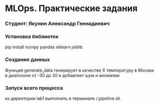 <h1>MLOps. Практические задания</h1>

<h3>Студент: Якунин Александр Геннадиевич</h3>


### Установка библиотек

pip install numpy pandas sklearn joblib

### Создание данных

Функция generate_data генерирует в качестве X температуру в Москве в диапозоне от -30 до 30 и добавляет шум и аномалии

### Запуск всего процесса

из директории lab1 выполнить в терминале /.pipeline.sh
